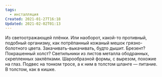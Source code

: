 ```yaml
---
tags:
  - инсталляция
Created: 2021-01-27T16:18
Updated: 2021-02-02T01:13
---
```

Из светоотражающей плёнки. Или наоборот, какой-то противный, подобный организму, как потрёпанный кожаный мешок грязно-болотного цвета. Закачивать-выкачивать, будто дышит.
Брезент? Покрашенный холст?
Светильники из листов металла ободранных, скрепленных заклёпками. Шарообразной формы, с вырезом, похожие на глаз. Подвес на тонком тросе, а к ним в толстом шланге — питание. В толстом, как в кишке.